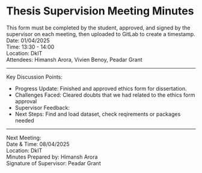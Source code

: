 # Thesis Supervision Meeting Minutes 

This form must be completed by the student, approved, and signed by the supervisor on each meeting, then uploaded to GitLab to create a timestamp.\
Date: 01/04/2025 \
Time: 13:30 - 14:00 \
Location: DkIT \
Attendees: Himansh Arora, Vivien Benoy, Peadar Grant
________________________________________
Key Discussion Points:
- Progress Update: Finished and approved ethics form for dissertation. 
- Challenges Faced: Cleared doubts that we had related to the ethics form approval
- Supervisor Feedback: 
- Next Steps: Find and load dataset, check reqirements or packages needed
________________________________________
Next Meeting: \
Date & Time: 08/04/2025 \
Location: DkIT \
Minutes Prepared by: Himansh Arora \
Signature of Supervisor: Peadar Grant
